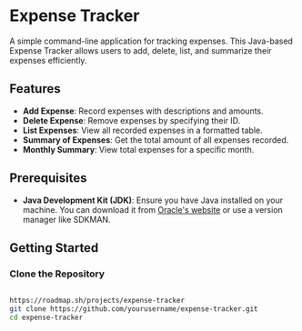 # Expense Tracker  

A simple command-line application for tracking expenses. This Java-based Expense Tracker allows users to add, delete, list, and summarize their expenses efficiently.  

## Features  

- **Add Expense**: Record expenses with descriptions and amounts.  
- **Delete Expense**: Remove expenses by specifying their ID.  
- **List Expenses**: View all recorded expenses in a formatted table.  
- **Summary of Expenses**: Get the total amount of all expenses recorded.  
- **Monthly Summary**: View total expenses for a specific month.  

## Prerequisites  

- **Java Development Kit (JDK)**: Ensure you have Java installed on your machine. You can download it from [Oracle's website](https://www.oracle.com/java/technologies/javase-jdk11-downloads.html) or use a version manager like SDKMAN.  

## Getting Started  

### Clone the Repository  

```bash

https://roadmap.sh/projects/expense-tracker
git clone https://github.com/yourusername/expense-tracker.git  
cd expense-tracker  
